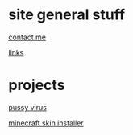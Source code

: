 # site general stuff

[contact me](https://crazynoob458.github.io/contact-me)

[links](https://crazynoob458.github.io/links)

# projects

[pussy virus](https://crazynoob458.github.io/pussy-virus/)

[minecraft skin installer](https://crazynoob458.github.io/minecraft-education-skin-installer/)
